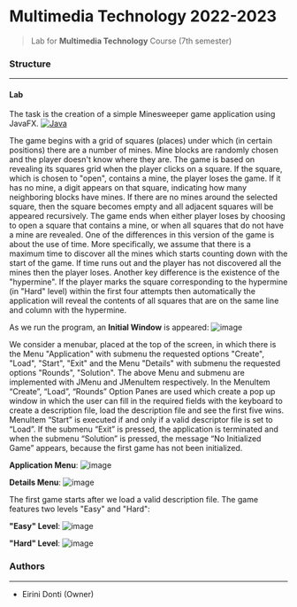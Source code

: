 # Multimedia Technology 2022-2023
> Lab for **Multimedia Technology** Course (7th semester)

### Structure
---

#### Lab

The task is the creation of a simple Minesweeper game application using JavaFX. [![Java](https://img.shields.io/badge/java-%23ED8B00.svg?style=for-the-badge&logo=openjdk&logoColor=white)](https://www.java.com)


The game begins with a grid of squares (places) under which (in certain positions) there are a number of mines. Mine blocks are randomly chosen and the player doesn't know where they are. The game is based on revealing its squares grid when the player clicks on a square. If the square, which is chosen to "open", contains a mine, the player loses the game. If it has no mine, a digit appears on that square, indicating how many neighboring blocks have mines. If there are no mines around the selected square, then the square becomes empty and all adjacent squares will be appeared recursively. The game ends when either player loses by choosing to open a square that contains a mine, or when all squares that do not have a mine are revealed. One of the differences in this version of the game is about the use of time. More specifically, we assume that there is a maximum time to discover all the mines which starts counting down with the start of the game. If time runs out and the player has not discovered all the mines then the player loses. Another key difference is the existence of the "hypermine". Ιf the player marks the square corresponding to the hypermine (in "Hard" level) within the first four attempts then automatically the application will reveal the contents of all squares that are on the same line and column with the hypermine.

As we run the program, an **Initial Window** is appeared:
![image](https://github.com/eirinidonti/ECE-NTUA/assets/61821015/e2d8bf93-b637-4611-a9c1-9131a16bb1cc)

We consider a menubar, placed at the top of the screen, in which there is the Menu "Application" with submenu the requested options "Create", "Load", "Start", "Exit" and the Menu "Details" with submenu the requested options "Rounds", "Solution". The above Menu and submenu are implemented with JMenu and JMenuItem respectively. In the MenuItem “Create”, “Load”, “Rounds” Option Panes are used which create a pop up window in which the user can fill in the required fields with the keyboard to create a description file, load the description file and see the first five wins. MenuItem “Start” is executed if and only if a valid descriptor file is set to “Load”. If the submenu “Exit” is pressed, the application is terminated and when the submenu “Solution” is pressed, the message “No Initialized Game” appears, because the first game has not been initialized.

**Application Menu**:
![image](https://github.com/eirinidonti/ECE-NTUA/assets/61821015/8a4afe70-3566-46e6-a0e7-20c8fc06a992)

**Details Menu**:
![image](https://github.com/eirinidonti/ECE-NTUA/assets/61821015/7fa541f7-013d-4c28-87f7-c692e8fe5d28)

The first game starts after we load a valid description file. The game features two levels "Easy" and "Hard":

**"Easy" Level**:
![image](https://github.com/eirinidonti/ECE-NTUA/assets/61821015/092eed1f-4c11-4236-b293-50bb4508d42d)

**"Hard" Level**:
![image](https://github.com/eirinidonti/ECE-NTUA/assets/61821015/b00f5356-1df5-4da3-8c3e-df4ce35c7750)

### Authors
---

- Eirini Donti (Owner)

<!-- ### License
--- -->
